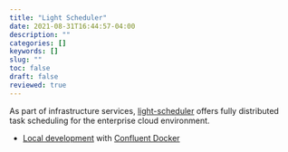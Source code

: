 ```yaml
---
title: "Light Scheduler"
date: 2021-08-31T16:44:57-04:00
description: ""
categories: []
keywords: []
slug: ""
toc: false
draft: false
reviewed: true
---
```


As part of infrastructure services, [light-scheduler](/service/scheduler/) offers fully distributed task scheduling for the enterprise cloud environment. 

* [Local development][] with [Confluent Docker][]

[Local development]: /tutorial/scheduler/local-dev/
[Confluent Docker]: /tutorial/kafka-sidecar/confluent-docker/

